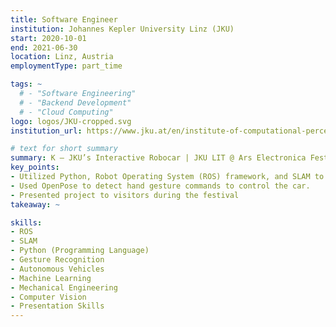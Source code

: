 ```yaml
---
title: Software Engineer
institution: Johannes Kepler University Linz (JKU)
start: 2020-10-01
end: 2021-06-30
location: Linz, Austria
employmentType: part_time

tags: ~
  # - "Software Engineering"
  # - "Backend Development"
  # - "Cloud Computing"
logo: logos/JKU-cropped.svg
institution_url: https://www.jku.at/en/institute-of-computational-perception/

# text for short summary
summary: K – JKU’s Interactive Robocar | JKU LIT @ Ars Electronica Festival
key_points: 
- Utilized Python, Robot Operating System (ROS) framework, and SLAM to provide localization of our autonomous car.
- Used OpenPose to detect hand gesture commands to control the car.
- Presented project to visitors during the festival
takeaway: ~

skills: 
- ROS
- SLAM
- Python (Programming Language)
- Gesture Recognition
- Autonomous Vehicles
- Machine Learning
- Mechanical Engineering
- Computer Vision
- Presentation Skills
---
```

